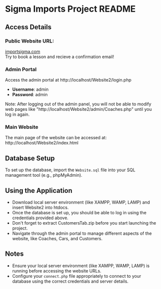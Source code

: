 # Sigma Imports Project README

## Access Details

### Public Website URL: 
[importsigma.com](https://importsigma.com)
<br>Try to book a lesson and recieve a confirmation email!

### Admin Portal
Access the admin portal at http://localhost/Website2/login.php
- **Username**: admin
- **Password**: admin

Note: After logging out of the admin panel, you will not be able to modify web pages like "http://localhost/Website2/admin/Coaches.php" until you log in again.

### Main Website
The main page of the website can be accessed at: http://localhost/Website2/index.html

## Database Setup
To set up the database, import the `Website.sql` file into your SQL management tool (e.g., phpMyAdmin).

## Using the Application
- Download local server environment (like XAMPP, WAMP, LAMP) and insert Website2 into htdocs.
- Once the database is set up, you should be able to log in using the credentials provided above.
- Don't forget to extract CustomersTab.zip before you start launching the project.
- Navigate through the admin portal to manage different aspects of the website, like Coaches, Cars, and Customers.

## Notes
- Ensure your local server environment (like XAMPP, WAMP, LAMP) is running before accessing the website URLs.
- Configure your `connect.php` file appropriately to connect to your database using the correct credentials and server details.
